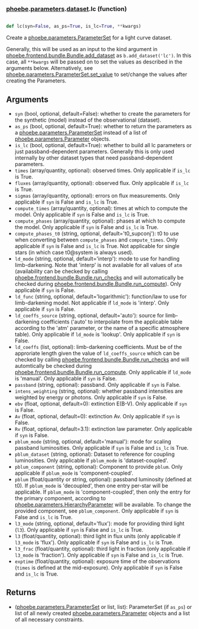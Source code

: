 ### [phoebe](phoebe.md).[parameters](phoebe.parameters.md).[dataset](phoebe.parameters.dataset.md).lc (function)


```py

def lc(syn=False, as_ps=True, is_lc=True, **kwargs)

```



Create a [phoebe.parameters.ParameterSet](phoebe.parameters.ParameterSet.md) for a light curve dataset.

Generally, this will be used as an input to the kind argument in
[phoebe.frontend.bundle.Bundle.add_dataset](phoebe.frontend.bundle.Bundle.add_dataset.md) as
`b.add_dataset('lc')`.  In this case, all `**kwargs` will be
passed on to set the values as described in the arguments below.  Alternatively,
see [phoebe.parameters.ParameterSet.set_value](phoebe.parameters.ParameterSet.set_value.md) to set/change the values
after creating the Parameters.

Arguments
----------
* `syn` (bool, optional, default=False): whether to create the parameters
    for the synthetic (model) instead of the observational (dataset).
* `as_ps` (bool, optional, default=True): whether to return the parameters
    as a [phoebe.parameters.ParameterSet](phoebe.parameters.ParameterSet.md) instead of a list of
    [phoebe.parameters.Parameter](phoebe.parameters.Parameter.md) objects.
* `is_lc` (bool, optional, default=True): whether to build all lc parameters
    or just passband-dependent parameters.  Generally this is only used
    internally by other dataset types that need passband-dependent parameters.
* `times` (array/quantity, optional): observed times.  Only applicable
    if `is_lc` is True.
* `fluxes` (array/quantity, optional): observed flux.  Only applicable
    if `is_lc` is True.
* `sigmas` (array/quantity, optional): errors on flux measurements.  Only
    applicable if `syn` is False and `is_lc` is True.
* `compute_times` (array/quantity, optional): times at which to compute
    the model.  Only applicable if `syn` is False and `is_lc` is True.
* `compute_phases` (array/quantity, optional): phases at which to compute
    the model.  Only applicable if `syn` is False and `is_lc` is True.
* `compute_phases_t0` (string, optional, default='t0_supconj'): t0 to use
    when converting between `compute_phases` and `compute_times`.  Only
    applicable if `syn` is False and `is_lc` is True.  Not applicable for
    single stars (in which case t0@system is always used).
* `ld_mode` (string, optional, default='interp'): mode to use for handling
    limb-darkening.  Note that 'interp' is not available for all values
    of `atm` (availability can be checked by calling
    [phoebe.frontend.bundle.Bundle.run_checks](phoebe.frontend.bundle.Bundle.run_checks.md) and will automatically be checked
    during [phoebe.frontend.bundle.Bundle.run_compute](phoebe.frontend.bundle.Bundle.run_compute.md)).  Only applicable
    if `syn` is False.
* `ld_func` (string, optional, default='logarithmic'): function/law to use for
    limb-darkening model. Not applicable if `ld_mode` is 'interp'.  Only
    applicable if `syn` is False.
* `ld_coeffs_source` (string, optional, default='auto'): source for limb-darkening
    coefficients ('auto' to interpolate from the applicable table according
    to the 'atm' parameter, or the name of a specific atmosphere table).
    Only applicable if `ld_mode` is 'lookup'.  Only applicable if
    `syn` is False.
* `ld_coeffs` (list, optional): limb-darkening coefficients.  Must be of
    the approriate length given the value of `ld_coeffs_source` which can
    be checked by calling [phoebe.frontend.bundle.Bundle.run_checks](phoebe.frontend.bundle.Bundle.run_checks.md)
    and will automtically be checked during
    [phoebe.frontend.bundle.Bundle.run_compute](phoebe.frontend.bundle.Bundle.run_compute.md).  Only applicable
   if `ld_mode` is 'manual'.  Only applicable if `syn` is False.
* `passband` (string, optional): passband.  Only applicable if `syn` is False.
* `intens_weighting` (string, optional): whether passband intensities are
    weighted by energy or photons.  Only applicable if `syn` is False.
* `ebv` (float, optional, default=0): extinction E(B-V).  Only applicable
    if `syn` is False.
* `Av` (float, optional, default=0): extinction Av.  Only applicable if
    `syn` is False.
* `Rv` (float, optional, default=3.1): extinction law parameter.  Only
   applicable if `syn` is False.
* `pblum_mode` (string, optional, default='manual'): mode for scaling
    passband luminosities.  Only applicable if `syn` is False and `is_lc`
    is True.
* `pblum_dataset` (string, optional):  Dataset to reference for coupling
    luminosities.  Only applicable if `pblum_mode` is 'dataset-coupled'.
* `pblum_component` (string, optional): Component to provide `pblum`.
    Only applicable if `pblum_mode` is 'component-coupled'.
* `pblum` (float/quantity or string, optional): passband luminosity (defined at t0).
    If `pblum_mode` is 'decoupled', then one entry per-star will be applicable.
    If `pblum_mode` is 'component-coupled', then only the entry for the primary
    component, according to [phoebe.parameters.HierarchyParameter](phoebe.parameters.HierarchyParameter.md) will be
    available.  To change the provided component, see `pblum_component`.
    Only applicable if `syn` is False and `is_lc` is True.
* `l3_mode` (string, optional, default='flux'): mode for providing third
    light (`l3`).  Only applicable if `syn` is False and `is_lc` is True.
* `l3` (float/quantity, optional): third light in flux units (only applicable
    if `l3_mode` is 'flux'). Only applicable if `syn` is False and `is_lc`
    is True.
* `l3_frac` (float/quantity, optional): third light in fraction
    (only applicable if `l3_mode` is 'fraction').
    Only applicable if `syn` is False and `is_lc` is True.
* `exptime` (float/quantity, optional): exposure time of the observations
    (`times` is defined at the mid-exposure).
    Only applicable if `syn` is False and `is_lc` is True.

Returns
--------
* ([phoebe.parameters.ParameterSet](phoebe.parameters.ParameterSet.md) or list, list): ParameterSet (if `as_ps`)
    or list of all newly created
    [phoebe.parameters.Parameter](phoebe.parameters.Parameter.md) objects and a list of all necessary
    constraints.

